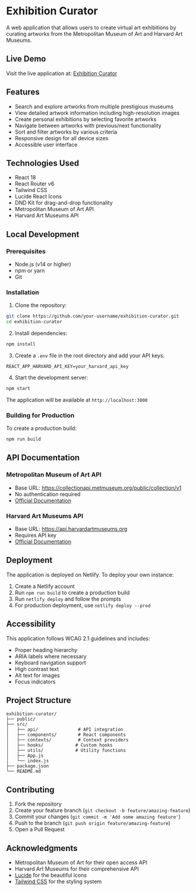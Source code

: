 # Exhibition Curator

A web application that allows users to create virtual art exhibitions by curating artworks from the Metropolitan Museum of Art and Harvard Art Museums.

## Live Demo

Visit the live application at: [Exhibition Curator](https://app.netlify.com/sites/ka-exhibition-curator/)

## Features

- Search and explore artworks from multiple prestigious museums
- View detailed artwork information including high-resolution images
- Create personal exhibitions by selecting favorite artworks
- Navigate between artworks with previous/next functionality
- Sort and filter artworks by various criteria
- Responsive design for all device sizes
- Accessible user interface

## Technologies Used

- React 18
- React Router v6
- Tailwind CSS
- Lucide React Icons
- DND Kit for drag-and-drop functionality
- Metropolitan Museum of Art API
- Harvard Art Museums API

## Local Development

### Prerequisites

- Node.js (v14 or higher)
- npm or yarn
- Git

### Installation

1. Clone the repository:
```bash
git clone https://github.com/your-username/exhibition-curator.git
cd exhibition-curator
```

2. Install dependencies:
```bash
npm install
```

3. Create a `.env` file in the root directory and add your API keys:
```env
REACT_APP_HARVARD_API_KEY=your_harvard_api_key
```

4. Start the development server:
```bash
npm start
```

The application will be available at `http://localhost:3000`

### Building for Production

To create a production build:
```bash
npm run build
```

## API Documentation

### Metropolitan Museum of Art API
- Base URL: https://collectionapi.metmuseum.org/public/collection/v1
- No authentication required
- [Official Documentation](https://metmuseum.github.io/)

### Harvard Art Museums API
- Base URL: https://api.harvardartmuseums.org
- Requires API key
- [Official Documentation](https://github.com/harvardartmuseums/api-docs)

## Deployment

The application is deployed on Netlify. To deploy your own instance:

1. Create a Netlify account
2. Run `npm run build` to create a production build
3. Run `netlify deploy` and follow the prompts
4. For production deployment, use `netlify deploy --prod`

## Accessibility

This application follows WCAG 2.1 guidelines and includes:
- Proper heading hierarchy
- ARIA labels where necessary
- Keyboard navigation support
- High contrast text
- Alt text for images
- Focus indicators

## Project Structure

```
exhibition-curator/
├── public/
├── src/
│   ├── api/               # API integration
│   ├── components/        # React components
│   ├── contexts/          # Context providers
│   ├── hooks/            # Custom hooks
│   ├── utils/            # Utility functions
│   ├── App.js
│   └── index.js
├── package.json
└── README.md
```

## Contributing

1. Fork the repository
2. Create your feature branch (`git checkout -b feature/amazing-feature`)
3. Commit your changes (`git commit -m 'Add some amazing feature'`)
4. Push to the branch (`git push origin feature/amazing-feature`)
5. Open a Pull Request


## Acknowledgments

- Metropolitan Museum of Art for their open access API
- Harvard Art Museums for their comprehensive API
- [Lucide](https://lucide.dev/) for the beautiful icons
- [Tailwind CSS](https://tailwindcss.com/) for the styling system